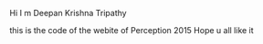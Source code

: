 Hi I m Deepan Krishna Tripathy

this is the code of the webite of Perception 2015
Hope u all like it
